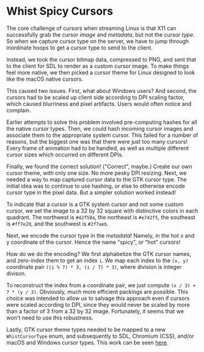 # Whist Spicy Cursors

The core challenge of cursors when streaming Linux is that X11 can successfully grab the cursor _image_ and _metadata_, but not the cursor _type_. So when we capture cursor type on the server, we have to jump through inordinate hoops to get a cursor type to send to the client.

Instead, we took the cursor bitmap data, compressed to PNG, and sent that to the client for SDL to render as a custom cursor image. To make things feel more native, we then picked a cursor theme for Linux designed to look like the macOS native cursors.

This caused two issues. First, what about Windows users? And second, the cursors had to be scaled up client side according to DPI scaling factor, which caused blurriness and pixel artifacts. Users would often notice and complain.

Earlier attempts to solve this problem involved pre-computing hashes for all the native cursor types. Then, we could hash incoming cursor images and associate them to the appropriate system cursor. This failed for a number of reasons, but the biggest one was that there were just too many cursors! Every frame of animation had to be handled, as well as multiple different cursor sizes which occurred on different DPIs.

Finally, we found the correct solution! ("Correct", maybe.) Create our own cursor theme, with only one size. No more pesky DPI resizing. Next, we needed a way to map captured cursor data to the GTK cursor type. The initial idea was to continue to use hashing, or else to otherwise encode cursor type in the pixel data. But a simpler solution worked instead!

To indicate that a cursor is a GTK system cursor and not some custom cursor, we set the image to a 32 by 32 square with distinctive colors in each quadrant. The northwest is `#42f58a`, the northeast is `#e742f5`, the southeast is `#ff7e20`, and the southwest is `#2f7aeb`.

Next, we encode the cursor type in the _metadata_! Namely, in the hot x and y coordinate of the cursor. Hence the name "spicy", or "hot" cursors!

How do we do the encoding? We first alphabetize the GTK cursor names, and zero-index them to get an index `i`. We map each index to the `(x, y)` coordinate pair `((i % 7) * 3, (i / 7) * 3)`, where division is integer divison.

To reconstruct the index from a coordinate pair, we just compute `(x / 3) + 7 * (y / 3)`. Obviously, much more efficient packings are possible. This choice was intended to allow us to salvage this approach even if cursors were scaled according to DPI, since they would never be scaled by more than a factor of 3 from a 32 by 32 image. Fortunately, it seems that we won't need to use this robustness.

Lastly, GTK cursor theme types needed to be mapped to a new `WhistCursorType` enum, and subsequently to SDL, Chromium (CSS), and/or macOS and Windows cursor types. This work can be seen [here](https://docs.google.com/spreadsheets/d/1rfaAAePjQrz_19CTkpN4zmnNJ_FOSrjOfWbyGLgE4zE/edit?usp=sharing).
